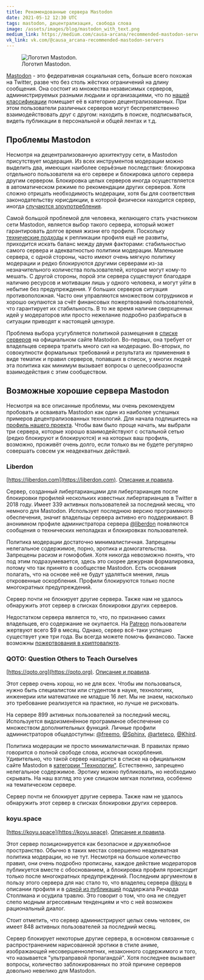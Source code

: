 ```yaml
---
title: Рекомендованные сервера Mastodon
date: 2021-05-12 12:30 UTC
tags: mastodon, децентрализация, свобода слова
image: /assets/images/blog/mastodon_with_text.png
medium_link: https://medium.com/causa-arcana/recommended-mastodon-servers-1c50755d4e86
vk_link: vk.com/@causa_arcana-recommended-mastodon-servers
---
```

<div class="d-flex justify-content-center">
 <figure class="cl-figure-nice">
  <img src="/assets/images/blog/mastodon_with_text.png"
       alt="Логотип Mastodon."/>
  <figcaption>
    Логотип Mastodon.
  </figcaption>
 </figure>
</div>

[Mastodon](https://joinmastodon.org) - это федеративная социальная сеть, больше
всего похожая на Twitter, разве что без столь жёстких ограничений на длину
сообщения. Она состоит из множества независимых серверов, администрируемых
разными людьми и организациями, что по
[нашей классификации](/blog/2020/06/04/decentralized-vs-distributed.html)
помещает её в категорию децентрализованных. При этом пользователи различных
серверов могут беспрепятственно взаимодействовать друг с другом: находить в
поиске, подписываться, видеть публикации в персональной и общей лентах и т.д.



Проблемы Mastodon
-----------------

Несмотря на децентрализованную архитектуру сети, в Mastodon присутствует
модерация. Из всех инструментов модерации можно выделить два, имеющих наиболее
серьёзные последствия: блокировка отдельного пользователя на его сервере и
блокировка целого сервера другим сервером. Блокировка целых серверов иногда
осуществляется в автоматическом режиме по рекомендации других серверов. Хотя
сложно отрицать необходимость модерации, хотя бы для соответствия
законодательству юрисдикции, в которой физически находится сервер, иногда
[случаются злоупотребления](/blog/2021/01/13/corporate-censorship.html).

Самой большой проблемой для человека, желающего стать участником сети Mastodon,
является выбор такого сервера, который может гарантировать долгое время жизни
его профиля. Поскольку
[технические подходы](/blog/2021/03/08/decentralized-identity.html) к репликации
профиля ещё не развиты, приходится искать баланс между двумя факторами:
стабильностью самого сервера и адекватностью политики модерации. Маленькие
сервера, с одной стороны, часто имеют очень мягкую политику модерации и редко
блокируются другими серверами из-за незначительного количества пользователей,
которые могут кому-то мешать. С другой стороны, порой эти сервера существуют
благодаря наличию ресурсов и мотивации лишь у одного человека, и могут уйти в
небытие без предупреждения. У больших серверов ситуация противоположная. Часто
они управляются множеством сотрудников и хорошо окупаются за счёт финансовых
пожертвований пользователей, что гарантирует их стабильность. В то же время
наличие сверхценных идей у модераторов или просто нежелание подробно разбираться
в ситуации приводят к настоящей цензуре.

Проблема выбора усугубляется политикой размещения в
[списке серверов](https://joinmastodon.org/communities) на официальном сайте
Mastodon. Во-первых, она требует от владельцев сервера тратить много сил на
модерацию. Во-вторых, по совокупности формальных требований и результата их
применения в виде тематик и правил серверов, попавших в список, у многих людей
эта политика как минимум вызывает вопросы о целесообразности взаимодействия с
этим сообществом.



Возможные хорошие сервера Mastodon
----------------------------------

Несмотря на все описанные проблемы, мы очень рекомендуем пробовать и осваивать
Mastodon как один из наиболее успешных примеров децентрализованных технологий.
Для начала подпишитесь на
[профиль нашего проекта](https://qoto.org/@causa_arcana). Чтобы вам было проще
начать, мы выбрали три сервера, которые хорошо взаимодействуют с остальной сетью
(редко блокируют и блокируются) и на которых ваш профиль, возможно, проживёт
очень долго, если только вы не будете регулярно совершать совсем уж неадекватных
действий.

### Liberdon

[https://liberdon.com](https://liberdon.com).
[Описание и правила](https://liberdon.com/about/more).

Cервер, созданный либертарианцами для либертарианцев после блокировки профилей
нескольких известных либертарианцев в Twitter в 2018 году. Имеет 339 активных
пользователей за последний месяц, что немного для Mastodon. Использует последнюю
версию программного обеспечения, значит владельцы сервера активно его
поддерживают. В анонимном профиле администратора сервера
[@liberdon](https://liberdon.com/@liberdon) появляются сообщения о технических
неполадках и блокировках пользователей.

Политика модерации достаточно минималистичная. Запрещены нелегальное содержимое,
порно, эротика и домогательства. Запрещены расизм и гомофобия. Хотя никогда
невозможно понять, что под этим подразумевается, здесь это скорее дежурная
формалировка, потому что так принято в сообществе Mastodon. Есть основания
полагать, что на основе неё не будут удаляться мнения, лишь откровенные
оскорбления. Профили блокируются только после многократных предупреждений.

Сервер почти не блокирует другие сервера. Также нам не удалось обнаружить этот
сервер в списках блокировки других серверов.

Недостатком сервера является то, что, по признанию самих владельцев, его
содержание не окупается. На [Patreon](https://www.patreon.com/Liberdon)
пользователи жертвуют всего $9 в месяц. Однако, сервер всё-таки успешно
существует уже три года. Вы всегда можете помочь финансово. Также возможны
[пожертвования в криптовалюте](https://liberdon.com/about/more#faq).

### QOTO: Question Others to Teach Ourselves

[https://qoto.org](https://qoto.org).
[Описание и правила](https://qoto.org/about/more).

Этот сервер очень хорош, но не для всех. Чтобы им пользоваться, нужно быть
специалистом или студентом в науке, технологиях, инженерии или математике не
младше 16 лет. Мы не знаем, насколько это требование реализуется на практике, но
лучше не рисковать.

На сервере 899 активных пользователей за последний месяц. Используется
видоизменённое программное обеспечение со множеством дополнительных функций.
Личные профили администраторов общедоступны:
[@freemo](https://qoto.org/@freemo), [@Sphinx](https://qoto.org/@Sphinx),
[@arteteco](https://qoto.org/@arteteco), [@Khird](https://qoto.org/@Khird).

Политика модерации не просто минималистичная. В правилах прямо говорится о
полной свободе слова, исключая оскорбления. Удивительно, что такой сервер
находится в списке на официальном сайте Mastodon в
[категории "Технологии"](https://joinmastodon.org/communities/tech).
Естественно, запрещено нелегальное содержимое. Эротику можно публиковать, но
необходимо скрывать. На наш взгляд это уже слишком мягкая политика, особенно на
тематическом сервере.

Сервер почти не блокирует другие сервера. Также нам не удалось обнаружить этот
сервер в списках блокировки других серверов.

### koyu.space

[https://koyu.space](https://koyu.space).
[Описание и правила](https://koyu.space/about/more).

Этот сервер позиционируется как безопасное и дружелюбное пространство. Обычно в
таких местах совершенно неадекватная политика модерации, но не тут. Несмотря на
большое количество правил, они очень подробно прописаны, каждое действие
модераторов публикуется вместе с обоснованием, а блокировка профиля происходит
только после многократных предупреждений. Последним аргументом в пользу этого
сервера для нас стало то, что владелец сервера [@koyu](https://koyu.space/@koyu)
в описании профиля и в
[одной из публикаций](https://koyu.space/@koyu/106002760932158724) поддержала
Ричарда Столлмана и осудила травлю. Это говорит о том, что она не следует слепо
модным агрессивным тенденциям и что с ней возможен рациональный диалог.

Стоит отметить, что сервер администрируют целых семь человек, он имеет 848
активных пользователей за последний месяц.

Сервер блокирует некоторые другие сервера, в основном связанные с
распространением нарисованной эротики в стиле аниме, изображающей
несовершеннолетних, незаконного содержимого и того, что называется "ультраправой
пропагандой". Хотя последнее вызывает вопросы, количество заблокированных по
этой причине серверов довольно невелико для Mastodon.
